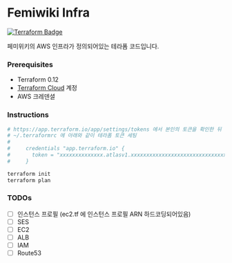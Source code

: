 Femiwiki Infra
========
[![Terraform Badge]][Terraform Cloud Link]

페미위키의 AWS 인프라가 정의되어있는 테라폼 코드입니다.

### Prerequisites
- Terraform 0.12
- [Terraform Cloud] 계정
- AWS 크레덴셜

### Instructions
```bash
# https://app.terraform.io/app/settings/tokens 에서 본인의 토큰을 확인한 뒤
# ~/.terraformrc 에 아래와 같이 테라폼 토큰 세팅
#
#     credentials "app.terraform.io" {
#       token = "xxxxxxxxxxxxxx.atlasv1.xxxxxxxxxxxxxxxxxxxxxxxxxxxxxxxxxxxxxxxxxxxxxxxxxxxxxxxxxxxxxxxxxxx"
#     }

terraform init
terraform plan
```

### TODOs
- [ ] 인스턴스 프로필 (ec2.tf 에 인스턴스 프로필 ARN 하드코딩되어있음)
- [ ] SES
- [ ] EC2
- [ ] ALB
- [ ] IAM
- [ ] Route53

[Terraform Badge]: https://badgen.net/badge/icon/terraform?label&icon=terraform
[Terraform Cloud Link]: https://app.terraform.io/app/femiwiki/workspaces/infra
[Terraform Cloud]: https://app.terraform.io
